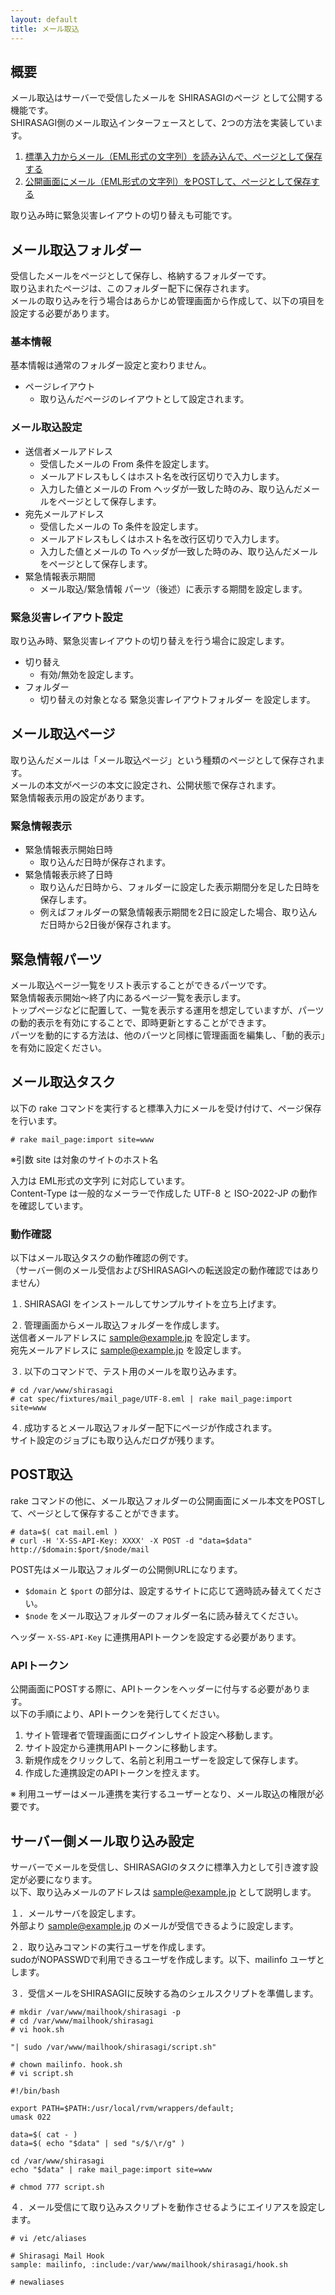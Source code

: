 ```yaml
---
layout: default
title: メール取込
---
```


## 概要

メール取込はサーバーで受信したメールを SHIRASAGIのページ として公開する機能です。<br />
SHIRASAGI側のメール取込インターフェースとして、2つの方法を実装しています。

1. [標準入力からメール（EML形式の文字列）を読み込んで、ページとして保存する](#メール取込タスク)
2. [公開画面にメール（EML形式の文字列）をPOSTして、ページとして保存する](#post取込)

取り込み時に緊急災害レイアウトの切り替えも可能です。

## メール取込フォルダー

受信したメールをページとして保存し、格納するフォルダーです。<br />
取り込まれたページは、このフォルダー配下に保存されます。<br />
メールの取り込みを行う場合はあらかじめ管理画面から作成して、以下の項目を設定する必要があります。<br />

### 基本情報
基本情報は通常のフォルダー設定と変わりません。

- ページレイアウト
  - 取り込んだページのレイアウトとして設定されます。

### メール取込設定
- 送信者メールアドレス
  - 受信したメールの From 条件を設定します。
  - メールアドレスもしくはホスト名を改行区切りで入力します。
  - 入力した値とメールの From ヘッダが一致した時のみ、取り込んだメールをページとして保存します。
- 宛先メールアドレス
  - 受信したメールの To 条件を設定します。
  - メールアドレスもしくはホスト名を改行区切りで入力します。
  - 入力した値とメールの To ヘッダが一致した時のみ、取り込んだメールをページとして保存します。
- 緊急情報表示期間
  - メール取込/緊急情報 パーツ（後述）に表示する期間を設定します。

### 緊急災害レイアウト設定
取り込み時、緊急災害レイアウトの切り替えを行う場合に設定します。

- 切り替え
  - 有効/無効を設定します。
- フォルダー
  - 切り替えの対象となる 緊急災害レイアウトフォルダー を設定します。

## メール取込ページ

取り込んだメールは「メール取込ページ」という種類のページとして保存されます。<br />
メールの本文がページの本文に設定され、公開状態で保存されます。<br />
緊急情報表示用の設定があります。

### 緊急情報表示

- 緊急情報表示開始日時
  - 取り込んだ日時が保存されます。
- 緊急情報表示終了日時
  - 取り込んだ日時から、フォルダーに設定した表示期間分を足した日時を保存します。
  - 例えばフォルダーの緊急情報表示期間を2日に設定した場合、取り込んだ日時から2日後が保存されます。

## 緊急情報パーツ

メール取込ページ一覧をリスト表示することができるパーツです。<br />
緊急情報表示開始〜終了内にあるページ一覧を表示します。<br />
トップページなどに配置して、一覧を表示する運用を想定していますが、パーツの動的表示を有効にすることで、即時更新とすることができます。<br />
パーツを動的にする方法は、他のパーツと同様に管理画面を編集し、「動的表示」を有効に設定ください。

## メール取込タスク

以下の rake コマンドを実行すると標準入力にメールを受け付けて、ページ保存を行います。

~~~
# rake mail_page:import site=www
~~~
※引数 site は対象のサイトのホスト名

入力は EML形式の文字列 に対応しています。<br />
Content-Type は一般的なメーラーで作成した UTF-8 と ISO-2022-JP の動作を確認しています。

### 動作確認

以下はメール取込タスクの動作確認の例です。<br />
（サーバー側のメール受信およびSHIRASAGIへの転送設定の動作確認ではありません）

１. SHIRASAGI をインストールしてサンプルサイトを立ち上げます。

２. 管理画面からメール取込フォルダーを作成します。<br />
送信者メールアドレスに sample@example.jp を設定します。<br />
宛先メールアドレスに sample@example.jp を設定します。

３. 以下のコマンドで、テスト用のメールを取り込みます。<br />

~~~
# cd /var/www/shirasagi
# cat spec/fixtures/mail_page/UTF-8.eml | rake mail_page:import site=www
~~~

４. 成功するとメール取込フォルダー配下にページが作成されます。<br />
サイト設定のジョブにも取り込んだログが残ります。

## POST取込

rake コマンドの他に、メール取込フォルダーの公開画面にメール本文をPOSTして、ページとして保存することができます。<br />

~~~
# data=$( cat mail.eml )
# curl -H 'X-SS-API-Key: XXXX' -X POST -d "data=$data" http://$domain:$port/$node/mail
~~~

POST先はメール取込フォルダーの公開側URLになります。
- `$domain` と `$port` の部分は、設定するサイトに応じて適時読み替えてください。
- `$node` をメール取込フォルダーのフォルダー名に読み替えてください。

ヘッダー `X-SS-API-Key` に連携用APIトークンを設定する必要があります。

### APIトークン

公開画面にPOSTする際に、APIトークンをヘッダーに付与する必要があります。<br />
以下の手順により、APIトークンを発行してください。

1. サイト管理者で管理画面にログインしサイト設定へ移動します。
2. サイト設定から連携用APIトークンに移動します。
3. 新規作成をクリックして、名前と利用ユーザーを設定して保存します。
4. 作成した連携設定のAPIトークンを控えます。

※ 利用ユーザーはメール連携を実行するユーザーとなり、メール取込の権限が必要です。

## サーバー側メール取り込み設定

サーバーでメールを受信し、SHIRASAGIのタスクに標準入力として引き渡す設定が必要になります。<br />
以下、取り込みメールのアドレスは sample@example.jp として説明します。

１．メールサーバを設定します。<br />
外部より sample@example.jp のメールが受信できるように設定します。

２．取り込みコマンドの実行ユーザを作成します。<br />
sudoがNOPASSWDで利用できるユーザを作成します。以下、mailinfo ユーザとします。


３．受信メールをSHIRASAGIに反映する為のシェルスクリプトを準備します。

~~~
# mkdir /var/www/mailhook/shirasagi -p
# cd /var/www/mailhook/shirasagi
# vi hook.sh
~~~

~~~
"| sudo /var/www/mailhook/shirasagi/script.sh"
~~~

~~~
# chown mailinfo. hook.sh
# vi script.sh
~~~

~~~
#!/bin/bash

export PATH=$PATH:/usr/local/rvm/wrappers/default;
umask 022

data=$( cat - )
data=$( echo "$data" | sed "s/$/\r/g" )

cd /var/www/shirasagi
echo "$data" | rake mail_page:import site=www
~~~

~~~
# chmod 777 script.sh
~~~

４．メール受信にて取り込みスクリプトを動作させるようにエイリアスを設定します。

~~~
# vi /etc/aliases
~~~

~~~
# Shirasagi Mail Hook
sample: mailinfo, :include:/var/www/mailhook/shirasagi/hook.sh
~~~

~~~
# newaliases
~~~
